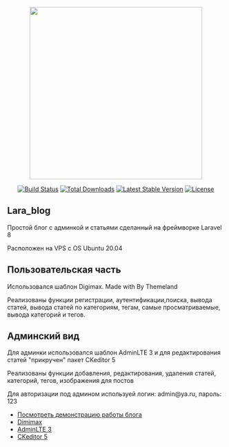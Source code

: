 <p align="center"><a href="https://laravel.com" target="_blank"><img src="https://raw.githubusercontent.com/laravel/art/master/logo-lockup/5%20SVG/2%20CMYK/1%20Full%20Color/laravel-logolockup-cmyk-red.svg" width="400"></a></p>

<p align="center">
<a href="https://travis-ci.org/laravel/framework"><img src="https://travis-ci.org/laravel/framework.svg" alt="Build Status"></a>
<a href="https://packagist.org/packages/laravel/framework"><img src="https://poser.pugx.org/laravel/framework/d/total.svg" alt="Total Downloads"></a>
<a href="https://packagist.org/packages/laravel/framework"><img src="https://poser.pugx.org/laravel/framework/v/stable.svg" alt="Latest Stable Version"></a>
<a href="https://packagist.org/packages/laravel/framework"><img src="https://poser.pugx.org/laravel/framework/license.svg" alt="License"></a>
</p>

## Lara_blog

<p>Простой блог с админкой и статьями сделанный на фреймворке Laravel 8</p>
<p> Расположен на VPS с OS Ubuntu 20.04</p>

## Пользовательская часть
<p>Использовался шаблон Digimax. Made with  By Themeland</p>
<p>Реализованы функции  регистрации, аутентификации,поиска, вывода статей, вывода статей по категориям, тегам, самые просматриваемые, вывода категорий и тегов.</p>

## Админский вид
<p>Для админки использовался шаблон AdminLTE 3 и для редактирования статей "прикручен" пакет CKeditor 5</p>
<p>Реализованы функции добавления, редактирования, удаления статей, категорий, тегов, изображения для постов</p>
<p>Для авторизации под админом используей логин: admin@ya.ru, пароль: 123</p>

- [Посмотреть демонстрацию работы блога](http://768881-ca69073.tmweb.ru/)
- [Dimimax](https://themeforest.net/item/digimax-seo-digital-marketing-agency-html-template/28154934)
- [AdminLTE 3](https://adminlte.io/)
- [CKeditor 5](https://ckeditor.com/)
